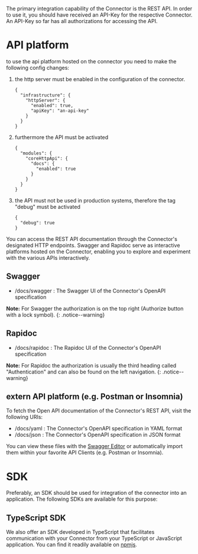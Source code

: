 The primary integration capability of the Connector is the REST API. In order to use it, you should have received an API-Key for the respective Connector. An API-Key so far has all authorizations for accessing the API.

# API platform

to use the api platform hosted on the connector you need to make the following config changes:

1. the http server must be enabled in the configuration of the connector.

   ```jsonc
   {
     "infrastructure": {
       "httpServer": {
         "enabled": true,
         "apiKey": "an-api-key"
       }
     }
   }
   ```

2. furthermore the API must be activated

   ```jsonc
   {
     "modules": {
       "coreHttpApi": {
         "docs": {
           "enabled": true
         }
       }
     }
   }
   ```

3. the API must not be used in production systems, therefore the tag "debug" must be activated

   ```jsonc
   {
     "debug": true
   }
   ```

You can access the REST API documentation through the Connector's designated HTTP endpoints. Swagger and Rapidoc serve as interactive platforms hosted on the Connector, enabling you to explore and experiment with the various APIs interactively.

## Swagger

- /docs/swagger : The Swagger UI of the Connector's OpenAPI specification

**Note:** For Swagger the authorization is on the top right (Authorize button with a lock symbol).
{: .notice--warning}

## Rapidoc

- /docs/rapidoc : The Rapidoc UI of the Connector's OpenAPI specification

**Note:** For Rapidoc the authorization is usually the third heading called "Authentication" and can also be found on the left navigation.
{: .notice--warning}

## extern API platform (e.g. Postman or Insomnia)

To fetch the Open API documentation of the Connector's REST API, visit the following URIs:

- /docs/yaml : The Connector's OpenAPI specification in YAML format
- /docs/json : The Connector's OpenAPI specification in JSON format

You can view these files with the [Swagger Editor](https://editor.swagger.io/) or automatically import them within your favorite API Clients (e.g. Postman or Insomnia).

# SDK

Preferably, an SDK should be used for integration of the connector into an application. The following SDKs are available for this purpose:

## TypeScript SDK

We also offer an SDK developed in TypeScript that facilitates communication with your Connector from your TypeScript or JavaScript application. You can find it readily available on [npmjs](https://www.npmjs.com/package/@nmshd/connector-sdk).
